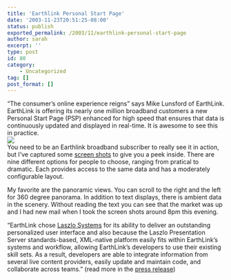 ```yaml
---
title: 'Earthlink Personal Start Page'
date: '2003-11-23T20:51:25-08:00'
status: publish
exported_permalink: /2003/11/earthlink-personal-start-page
author: sarah
excerpt: ''
type: post
id: 80
category:
    - Uncategorized
tag: []
post_format: []
---
```

“The consumer’s online experience reigns” says Mike Lunsford of EarthLink. EarthLink is offering its nearly one million broadband customers a new Personal Start Page (PSP) enhanced for high speed that ensures that data is continuously updated and displayed in real-time. It is awesome to see this in practice.  
![](https://www.ultrasaurus.com/images/blog/earthlink/thumb_collumns.gif)  
You need to be an Earthlink broadband subscriber to really see it in action, but I’ve captured some [screen shots](https://www.ultrasaurus.com/images/blog/earthlink/psp_images.html) to give you a peek inside. There are nine different options for people to choose, ranging from pratical to dramatic. Each provides access to the same data and has a moderately configurable layout.

My favorite are the panoramic views. You can scroll to the right and the left for 360 degree panorama. In addition to text displays, there is ambient data in the scenery. Without reading the text you can see that the market was up and I had new mail when I took the screen shots around 8pm this evening.

“EarthLink chose [Laszlo Systems](http://www.laszlosystems.com) for its ability to deliver an outstanding personalized user interface and also because the Laszlo Presentation Server standards-based, XML-native platform easily fits within EarthLink’s systems and workflow, allowing EarthLink’s developers to use their existing skill sets. As a result, developers are able to integrate information from several live content providers, easily update and maintain code, and collaborate across teams.” (read more in the [press release](http://www.laszlosystems.com/news/press_releases/pr_nov_03b.php))